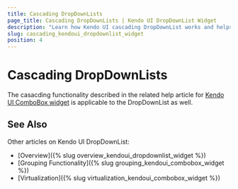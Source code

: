 ```yaml
---
title: Cascading DropDownLists
page_title: Cascading DropDownLists | Kendo UI DropDownList Widget
description: "Learn how Kendo UI cascading DropDownList works and helps you handle the most common scenarios with illustrative examples and FAQ."
slug: cascading_kendoui_dropdownlist_widget
position: 4
---
```


# Cascading DropDownLists

The casacding functionality described in the related help article for [Kendo UI ComboBox widget](/web/combobox/cascading) is applicable to the DropDownList as well.

## See Also

Other articles on Kendo UI DropDownList:

* [Overview]({% slug overview_kendoui_dropdownlist_widget %})
* [Grouping Functionality]({% slug grouping_kendoui_combobox_widget %})
* [Virtualization]({% slug virtualization_kendoui_combobox_widget %})